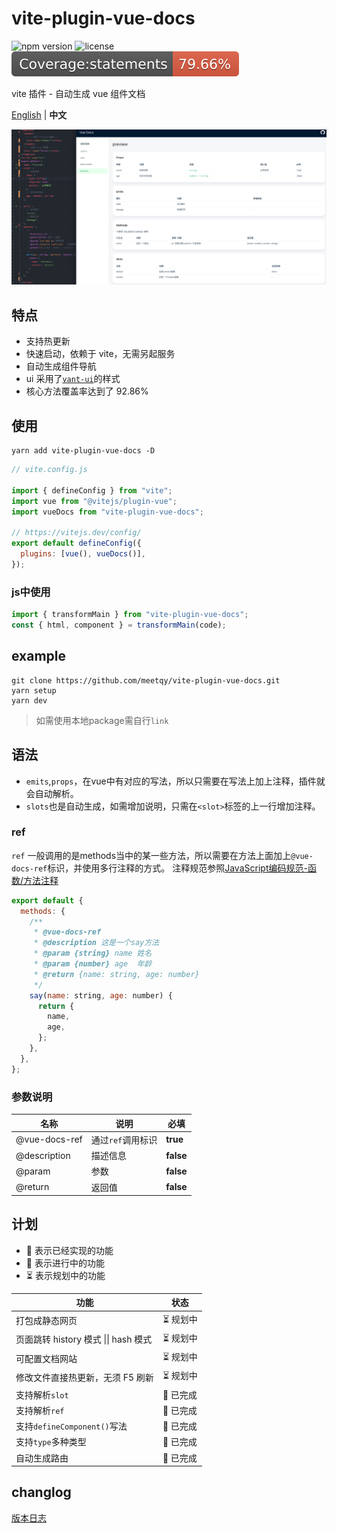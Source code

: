 # vite-plugin-vue-docs

![npm version](https://img.shields.io/npm/v/vite-plugin-vue-docs)
![license](https://img.shields.io/npm/l/vite-plugin-vue-docs)
![jest coverage](./packages/vue-docs/badges/badge-statements.svg)

vite 插件 - 自动生成 vue 组件文档

[English](./README.md) | **中文**

![preview](./preview.png)

## 特点

- 支持热更新
- 快速启动，依赖于 vite，无需另起服务
- 自动生成组件导航
- ui 采用了<a href='https://youzan.github.io/vant-weapp/#/home'>`vant-ui`</a>的样式
- 核心方法覆盖率达到了 92.86%

## 使用

```shell
yarn add vite-plugin-vue-docs -D
```

```js
// vite.config.js

import { defineConfig } from "vite";
import vue from "@vitejs/plugin-vue";
import vueDocs from "vite-plugin-vue-docs";

// https://vitejs.dev/config/
export default defineConfig({
  plugins: [vue(), vueDocs()],
});
```

### js中使用

```js
import { transformMain } from "vite-plugin-vue-docs";
const { html, component } = transformMain(code);
```

## example

```shell
git clone https://github.com/meetqy/vite-plugin-vue-docs.git
yarn setup
yarn dev
```

> 如需使用本地package需自行`link`

## 语法

* `emits`,`props`，在vue中有对应的写法，所以只需要在写法上加上注释，插件就会自动解析。
* `slots`也是自动生成，如需增加说明，只需在`<slot>`标签的上一行增加注释。

### ref

`ref` 一般调用的是methods当中的某一些方法，所以需要在方法上面加上`@vue-docs-ref`标识，并使用多行注释的方式。
注释规范参照[JavaScript编码规范-函数/方法注释](http://itmyhome.com/js/han_6570_fang_fa_zhu_shi.html)


```js
export default {
  methods: {
    /**
     * @vue-docs-ref
     * @description 这是一个say方法
     * @param {string} name 姓名
     * @param {number} age  年龄
     * @return {name: string, age: number}
     */
    say(name: string, age: number) {
      return {
        name,
        age,
      };
    },
  },
};
```

### 参数说明

| 名称          | 说明              | 必填      |
| ------------- | ----------------- | --------- |
| @vue-docs-ref | 通过`ref`调用标识 | **true**  |
| @description  | 描述信息          | **false** |
| @param        | 参数              | **false** |
| @return       | 返回值            | **false** |

## 计划

- 🚀 表示已经实现的功能 
- 👷 表示进行中的功能
- ⏳ 表示规划中的功能

| 功能                                         | 状态      |
| -------------------------------------------- | --------- |
| 打包成静态网页                               | ⏳ 规划中 |
| 页面跳转 history 模式 &#124;&#124; hash 模式 | ⏳ 规划中 |
| 可配置文档网站                               | ⏳ 规划中 |
| 修改文件直接热更新，无须 F5 刷新             | ⏳ 规划中 |
| 支持解析`slot`                               | 🚀 已完成 |
| 支持解析`ref`                                | 🚀 已完成 |
| 支持`defineComponent()`写法                  | 🚀 已完成 |
| 支持`type`多种类型                           | 🚀 已完成 |
| 自动生成路由                                 | 🚀 已完成 |

## changlog

[版本日志](./CHANGELOG.md)